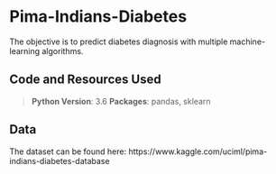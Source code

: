 # Pima-Indians-Diabetes
<p> The objective is to predict diabetes diagnosis with multiple machine-learning algorithms. </p>

## Code and Resources Used
> **Python Version**: 3.6
> **Packages**: pandas, sklearn




## Data
<p> The dataset can be found here:  https://www.kaggle.com/uciml/pima-indians-diabetes-database</p>

